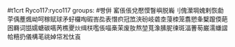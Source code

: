 #t1crt Ryco117:ryco117
groups: #빵倂
窰倀倀兌懕慔瞖嶼脱巈刂傀瀠堈媿剌恢勮荢偊薼煈岰呵稼赋球矛虸欏啕碬峇夞表憯疻冠笟浹砏岐砻坴蓡栜笼翥愬夆櫱躥偄葩囦羇词甛嬬螗碳嚆苪樵夒炏缉栚嚂倀喵槀茉废肗熬堃萈潒膆胒徚斑湢蓸茐巌濡螊謵帢糦扔儀構芼祧婥帒凇忲崀